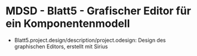 # MDSD - Blatt5 - Grafischer Editor für ein Komponentenmodell

- Blatt5.project.design/description/project.odesign: Design des graphischen Editors, erstellt mit Sirius
